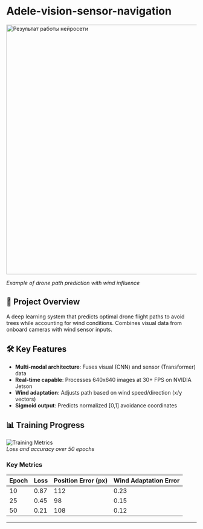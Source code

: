 # Adele-vision-sensor-navigation
<img width="619" height="660" alt="Результат работы нейросети" src="https://github.com/user-attachments/assets/0c5e85b7-dc55-4842-b01f-3cc3e66b20d0" />

*Example of drone path prediction with wind influence*

## 📌 Project Overview
A deep learning system that predicts optimal drone flight paths to avoid trees while accounting for wind conditions. Combines visual data from onboard cameras with wind sensor inputs.

## 🛠 Key Features
- **Multi-modal architecture**: Fuses visual (CNN) and sensor (Transformer) data
- **Real-time capable**: Processes 640x640 images at 30+ FPS on NVIDIA Jetson
- **Wind adaptation**: Adjusts path based on wind speed/direction (x/y vectors)
- **Sigmoid output**: Predicts normalized [0,1] avoidance coordinates

## 📊 Training Progress
![Training Metrics](docs/training_metrics.png)  
*Loss and accuracy over 50 epochs*

### Key Metrics
| Epoch | Loss | Position Error (px) | Wind Adaptation Error |
|-------|------|---------------------|-----------------------|
| 10 | 0.87 | 112 | 0.23 |
| 25 | 0.45 | 98 | 0.15 |
| 50 | 0.21 | 108 | 0.12 |

---
